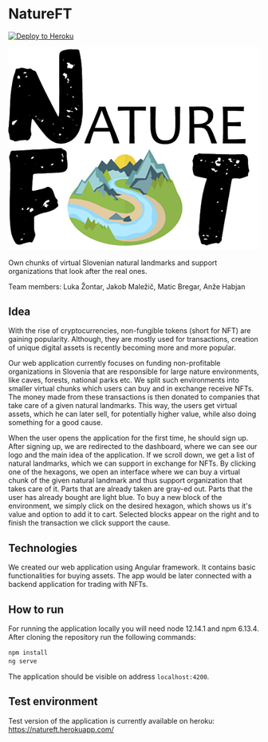# NatureFT 
[![Deploy to Heroku](https://github.com/Minusoida/natureft-frontend/actions/workflows/angular.yml/badge.svg)](https://github.com/Minusoida/natureft-frontend/actions/workflows/angular.yml)

![logo](src/assets/images/logo.png)


Own chunks of virtual Slovenian natural landmarks and support organizations that look after the real ones.

Team members: Luka Žontar, Jakob Maležič, Matic Bregar, Anže Habjan

## Idea

With the rise of cryptocurrencies, non-fungible tokens (short for NFT) are gaining popularity. Although, they are mostly used for transactions,
creation of unique digital assets is recently becoming more and more popular. 

Our web application currently focuses on funding  non-profitable organizations in Slovenia that are responsible for large nature environments, like caves, forests,
national parks etc. We split such environments into smaller virtual chunks which users can buy and in exchange receive NFTs. The money made from these 
transactions is then donated to companies that take care of a given natural landmarks. This way, the users get virtual assets, which he can
later sell, for potentially higher value, while also doing something for a good cause.

When the user opens the application for the first time, he should sign up. After signing up, we are redirected to the dashboard, where
we can see our logo and the main idea of the application. If we scroll down, we get a list of natural landmarks, which we can support in exchange
for NFTs. By clicking one of the hexagons, we open an interface where we can buy a virtual chunk of the given natural landmark and thus support organization that takes care of it.
Parts that are already taken are gray-ed out. Parts that the user has already bought are light blue. To buy a new block of the environment, we
simply click on the desired hexagon, which shows us it's value and option to add it to cart. Selected blocks appear on the right and to finish the transaction
we click support the cause.

## Technologies

We created our web application using Angular framework. It contains basic functionalities for buying assets. The app would be later
connected with a backend application for trading with NFTs.

## How to run

For running the application locally you will need node 12.14.1 and npm 
6.13.4. After cloning the repository run the following commands:
```bash
npm install
ng serve
```
The application should be visible on address `localhost:4200`.

## Test environment

Test version of the application is currently available on heroku:
https://natureft.herokuapp.com/
